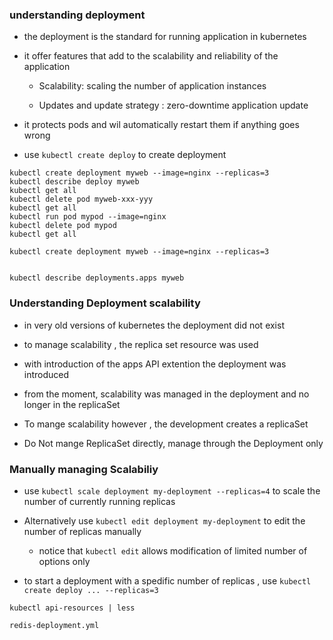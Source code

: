 ### understanding deployment

- the deployment is the standard for running application in kubernetes 

- it offer features that add to the scalability and reliability of the application
  
  - Scalability: scaling the number of application instances 
  
  - Updates and update strategy :  zero-downtime application update 

- it protects pods and wil automatically restart them if anything goes wrong 

- use `kubectl create deploy` to create deployment 

```
kubectl create deployment myweb --image=nginx --replicas=3 
kubectl describe deploy myweb
kubectl get all 
kubectl delete pod myweb-xxx-yyy
kubectl get all 
kubectl run pod mypod --image=nginx
kubectl delete pod mypod 
kubectl get all
```

```
kubectl create deployment myweb --image=nginx --replicas=3 


kubectl describe deployments.apps myweb
```



### Understanding Deployment scalability

- in very old versions of kubernetes the deployment  did not exist 

- to manage scalability , the replica set resource was used 

- with introduction of  the apps API extention the deployment was introduced 

- from the moment, scalability was managed in the deployment and no longer in the replicaSet 

-  To mange scalability however , the development creates a replicaSet 

- Do Not mange ReplicaSet directly, manage through the Deployment only 



### Manually managing Scalabiliy

- use `kubectl scale deployment my-deployment --replicas=4` to scale the number of currently running replicas 

- Alternatively use `kubectl edit deployment my-deployment` to edit the number of replicas manually  
  
  - notice that `kubectl edit` allows modification of limited number of options only 
    
     

- to start a deployment with a spedific number of replicas , use `kubectl create deploy ... --replicas=3`



```
kubectl api-resources | less
```



`redis-deployment.yml`





